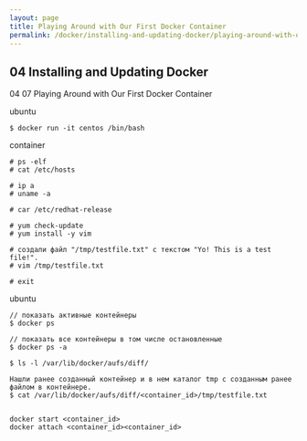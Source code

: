 ```yaml
---
layout: page
title: Playing Around with Our First Docker Container
permalink: /docker/installing-and-updating-docker/playing-around-with-our-first-docker-dontainer/
---
```



## 04 Installing and Updating Docker

04 07 Playing Around with Our First Docker Container

ubuntu

    $ docker run -it centos /bin/bash

container

    # ps -elf
    # cat /etc/hosts

    # ip a
    # uname -a

    # car /etc/redhat-release

    # yum check-update
    # yum install -y vim

    # создали файл "/tmp/testfile.txt" с текстом "Yo! This is a test file!".
    # vim /tmp/testfile.txt

    # exit

ubuntu

    // показать активные контейнеры
    $ docker ps

    // показать все контейнеры в том числе остановленные
    $ docker ps -a

    $ ls -l /var/lib/docker/aufs/diff/

    Нашли ранее созданный контейнер и в нем каталог tmp с созданным ранее файлом в контейнере.
    $ cat /var/lib/docker/aufs/diff/<container_id>/tmp/testfile.txt


    docker start <container_id>
    docker attach <container_id><container_id>
